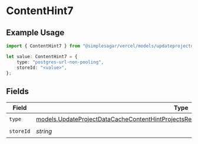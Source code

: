# ContentHint7

## Example Usage

```typescript
import { ContentHint7 } from "@simplesagar/vercel/models/updateprojectdatacacheop.js";

let value: ContentHint7 = {
    type: "postgres-url-non-pooling",
    storeId: "<value>",
};
```

## Fields

| Field                                                                                                                                                                                          | Type                                                                                                                                                                                           | Required                                                                                                                                                                                       | Description                                                                                                                                                                                    |
| ---------------------------------------------------------------------------------------------------------------------------------------------------------------------------------------------- | ---------------------------------------------------------------------------------------------------------------------------------------------------------------------------------------------- | ---------------------------------------------------------------------------------------------------------------------------------------------------------------------------------------------- | ---------------------------------------------------------------------------------------------------------------------------------------------------------------------------------------------- |
| `type`                                                                                                                                                                                         | [models.UpdateProjectDataCacheContentHintProjectsResponse200ApplicationJSONResponseBodyType](../models/updateprojectdatacachecontenthintprojectsresponse200applicationjsonresponsebodytype.md) | :heavy_check_mark:                                                                                                                                                                             | N/A                                                                                                                                                                                            |
| `storeId`                                                                                                                                                                                      | *string*                                                                                                                                                                                       | :heavy_check_mark:                                                                                                                                                                             | N/A                                                                                                                                                                                            |